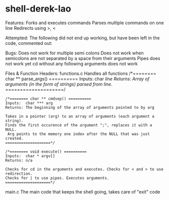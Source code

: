 # shell-derek-lao

Features:
	Forks and executes commands
	Parses multiple commands on one line
	Redirects using >, <

Attempted:
	The following did not end up working, but have been left in the code, commented out:
  
  
Bugs:
  Does not work for multiple semi colons
  Does not work when semicolons are not separated by a space from their arguments
  Pipes does not work yet
  cd without any following arguments does not work
  
  
Files & Function Headers:
functions.c
	Handles all functions
	/*======== char ** parse_args() ==========
	Inputs:  char *line
	Returns: Array of arguments (in the form of strings) parsed from line.
	====================*/


	/*======== char ** cmdsep() ==========
	Inputs:  char *** arg 
	Returns: The beginning of the array of arguments pointed to by arg

	Takes in a pointer (arg) to an array of arguments (each argument a string).
  	Finds the first occurence of the argument ";", replaces it with a NULL.
 	 Arg points to the memory one index after the NULL that was just created.
	====================*/

	/*======== void execute() ==========
	Inputs:  char * argv[] 
	Returns: n/a

	Checks for cd in the arguments and executes. Checks for < and > to use redirection.
 	Checks for | to use pipes. Executes arguments.
	====================*/

main.c
	The main code that keeps the shell going, takes care of "exit" code
